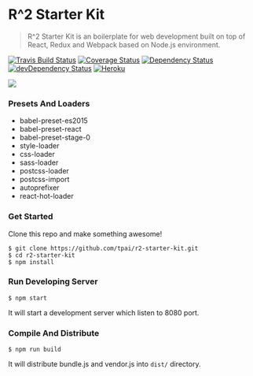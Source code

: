 # R^2 Starter Kit

> R^2 Starter Kit is an boilerplate for web development built on top of React, Redux and Webpack based on Node.js environment.

[![Travis Build Status][build-badge]][build]
[![Coverage Status][coveralls-badge]][coveralls]
[![Dependency Status][deps-badge]][deps]
[![devDependency Status][dev-deps-badge]][dev-deps]
[![Heroku][heroku-deployment-badge]][heroku-app]

![](http://i.giphy.com/3o72EYuV3tCHSgtreo.gif)

### Presets And Loaders

* babel-preset-es2015
* babel-preset-react
* babel-preset-stage-0
* style-loader
* css-loader
* sass-loader
* postcss-loader
* postcss-import
* autoprefixer
* react-hot-loader

### Get Started

Clone this repo and make something awesome!

```
$ git clone https://github.com/tpai/r2-starter-kit.git
$ cd r2-starter-kit
$ npm install
```

### Run Developing Server

```
$ npm start
```

It will start a development server which listen to 8080 port.

### Compile And Distribute

```
$ npm run build
```

It will distribute bundle.js and vendor.js into `dist/` directory.

[build-badge]: https://travis-ci.org/tpai/r2-starter-kit.svg?branch=master
[build]: https://travis-ci.org/tpai/r2-starter-kit

[coveralls-badge]: https://coveralls.io/repos/github/tpai/r2-starter-kit/badge.svg?branch=master
[coveralls]: https://coveralls.io/github/tpai/r2-starter-kit?branch=master

[deps-badge]: https://david-dm.org/tpai/r2-starter-kit.svg
[deps]: https://david-dm.org/tpai/r2-starter-kit

[dev-deps-badge]: https://david-dm.org/tpai/r2-starter-kit/dev-status.svg
[dev-deps]: https://david-dm.org/tpai/r2-starter-kit#info=devDependencies

[heroku-deployment-badge]: https://heroku-badge.herokuapp.com/?app=r2-starter-kit
[heroku-app]: http://r2-starter-kit.herokuapp.com
